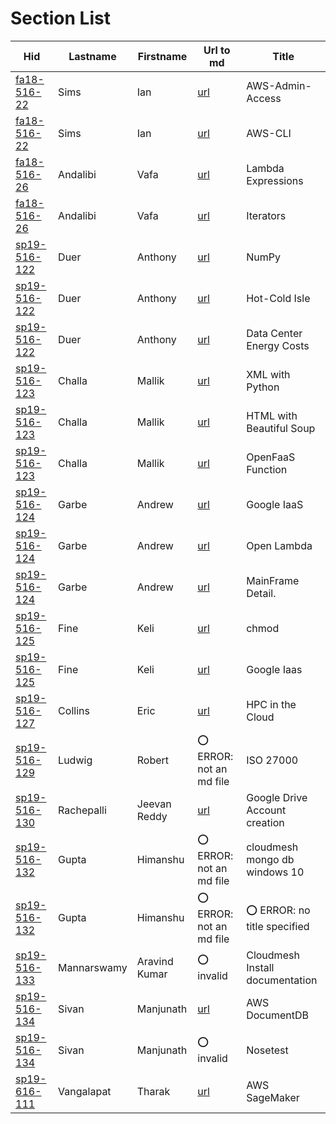 # Section List

| Hid                                                                 | Lastname    | Firstname     | Url to md                                                                                                              | Title                           |
|---------------------------------------------------------------------|-------------|---------------|------------------------------------------------------------------------------------------------------------------------|---------------------------------|
| [fa18-516-22](https://github.com/cloudmesh-community/fa18-516-22)   | Sims        | Ian           | [url](https://github.com/cloudmesh-community/book/blob/master/chapters/iaas/aws/aws.md#aws-admin-access)               | AWS-Admin-Access                |
| [fa18-516-22](https://github.com/cloudmesh-community/fa18-516-22)   | Sims        | Ian           | [url](https://github.com/cloudmesh-community/book/blob/master/chapters/iaas/aws/aws.md#aws-command-line-interface)     | AWS-CLI                         |
| [fa18-516-26](https://github.com/cloudmesh-community/fa18-516-26)   | Andalibi    | Vafa          | [url](https://github.com/cloudmesh-community/book/blob/master/chapters/prg/python/python.md#lambda-expressions-new)    | Lambda Expressions              |
| [fa18-516-26](https://github.com/cloudmesh-community/fa18-516-26)   | Andalibi    | Vafa          | [url](https://github.com/cloudmesh-community/book/blob/master/chapters/prg/python/python.md#iterators)                 | Iterators                       |
| [sp19-516-122](https://github.com/cloudmesh-community/sp19-516-122) | Duer        | Anthony       | [url](https://github.com/cloudmesh-community/book/blob/master/chapters/prg/python/numpy/numpy.md)                      | NumPy                           |
| [sp19-516-122](https://github.com/cloudmesh-community/sp19-516-122) | Duer        | Anthony       | [url](https://github.com/cloudmesh-community/book/blob/master/chapters/cloud/datacenter.md)                            | Hot-Cold Isle                   |
| [sp19-516-122](https://github.com/cloudmesh-community/sp19-516-122) | Duer        | Anthony       | [url](https://github.com/cloudmesh-community/book/blob/master/chapters/cloud/datacenter.md)                            | Data Center Energy Costs        |
| [sp19-516-123](https://github.com/cloudmesh-community/sp19-516-123) | Challa      | Mallik        | [url](https://github.com/cloudmesh-community/book/blob/master/chapters/prg/python/python-data.md#xml)                  | XML with Python                 |
| [sp19-516-123](https://github.com/cloudmesh-community/sp19-516-123) | Challa      | Mallik        | [url](https://github.com/cloudmesh-community/book/blob/master/chapters/prg/python/python-data.md#html)                 | HTML with Beautiful Soup        |
| [sp19-516-123](https://github.com/cloudmesh-community/sp19-516-123) | Challa      | Mallik        | [url](https://github.com/cloudmesh-community/book/blob/master/chapters/faas/openfaas.md#openfaas-function-with-python) | OpenFaaS Function               |
| [sp19-516-124](https://github.com/cloudmesh-community/sp19-516-124) | Garbe       | Andrew        | [url](https://github.com/cloudmesh-community/book/blob/master/chapters/iaas/gcloud/gcloud.md)                          | Google IaaS                     |
| [sp19-516-124](https://github.com/cloudmesh-community/sp19-516-124) | Garbe       | Andrew        | [url](https://github.com/cloudmesh-community/book/blob/master/chapters/faas/openlambda.md)                             | Open Lambda                     |
| [sp19-516-124](https://github.com/cloudmesh-community/sp19-516-124) | Garbe       | Andrew        | [url](https://github.com/cloudmesh-community/book/blob/master/chapters/arch.md)                                        | MainFrame Detail.               |
| [sp19-516-125](https://github.com/cloudmesh-community/sp19-516-125) | Fine        | Keli          | [url](https://github.com/cloudmesh-community/book/blob/master/chapters/linux/linux.md)                                 | chmod                           |
| [sp19-516-125](https://github.com/cloudmesh-community/sp19-516-125) | Fine        | Keli          | [url](https://github.com/cloudmesh-community/book/blob/master/chapters/iaas/gcloud/gcloud.md)                          | Google Iaas                     |
| [sp19-516-127](https://github.com/cloudmesh-community/sp19-516-127) | Collins     | Eric          | [url](https://github.com/cloudmesh-community/sp19-516-127/blob/master/hpc_section.md)                                  | HPC in the Cloud                |
| [sp19-516-129](https://github.com/cloudmesh-community/sp19-516-129) | Ludwig      | Robert        | :o: ERROR: not an md file                                                                                              | ISO 27000                       |
| [sp19-516-130](https://github.com/cloudmesh-community/sp19-516-130) | Rachepalli  | Jeevan Reddy  | [url](https://github.com/cloudmesh/cloudmesh-manual/tree/master/docs-source/source/accounts/storage-gdrive.md)         | Google Drive Account creation   |
| [sp19-516-132](https://github.com/cloudmesh-community/sp19-516-132) | Gupta       | Himanshu      | :o: ERROR: not an md file                                                                                              | cloudmesh mongo db windows 10   |
| [sp19-516-132](https://github.com/cloudmesh-community/sp19-516-132) | Gupta       | Himanshu      | :o: ERROR: not an md file                                                                                              | :o: ERROR: no title specified   |
| [sp19-516-133](https://github.com/cloudmesh-community/sp19-516-133) | Mannarswamy | Aravind Kumar | :o: invalid                                                                                                            | Cloudmesh Install documentation |
| [sp19-516-134](https://github.com/cloudmesh-community/sp19-516-134) | Sivan       | Manjunath     | [url](https://github.com/cloudmesh-community/book/blob/master/chapters/in/aws-documentdb.md)                           | AWS DocumentDB                  |
| [sp19-516-134](https://github.com/cloudmesh-community/sp19-516-134) | Sivan       | Manjunath     | :o: invalid                                                                                                            | Nosetest                        |
| [sp19-616-111](https://github.com/cloudmesh-community/sp19-616-111) | Vangalapat  | Tharak        | [url](https://github.com/cloudmesh-community/sp19-616-111/blob/master/section-code/aws-sagemaker.md)                   | AWS SageMaker                   |
